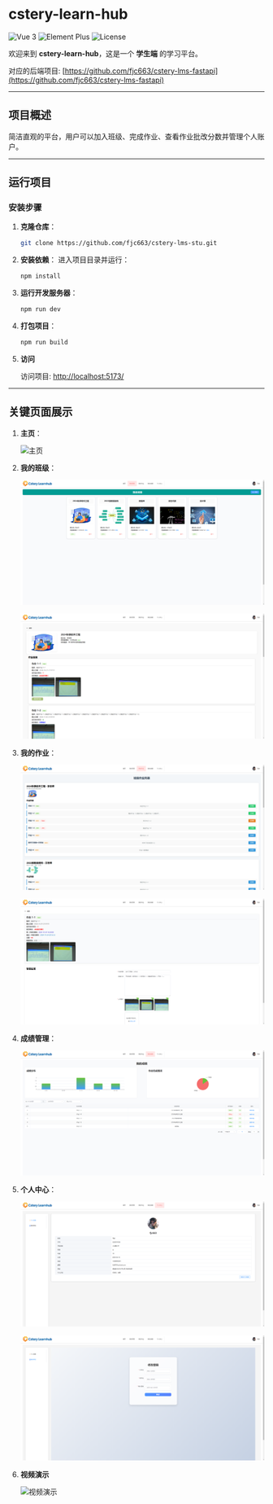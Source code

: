 # cstery-learn-hub

![Vue 3](https://img.shields.io/badge/Vue-3-brightgreen.svg)
![Element Plus](https://img.shields.io/badge/Element--Plus-2.8.6-blue.svg)
![License](https://img.shields.io/badge/license-MIT-blue.svg)

欢迎来到 **cstery-learn-hub**，这是一个 **学生端** 的学习平台。

对应的后端项目: [https://github.com/fjc663/cstery-lms-fastapi](https://github.com/fjc663/cstery-lms-fastapi)

---

## 项目概述

简洁直观的平台，用户可以加入班级、完成作业、查看作业批改分数并管理个人账户。

---

## 运行项目

### 安装步骤

1. **克隆仓库**：
   ```bash
   git clone https://github.com/fjc663/cstery-lms-stu.git
   ```

2. **安装依赖**：
   进入项目目录并运行：
   ```bash
   npm install
   ```

3. **运行开发服务器**：
   ```bash
   npm run dev
   ```

4. **打包项目**：
   ```bash
   npm run build
   ```

5. **访问**

   访问项目: [http://localhost:5173/](http://localhost:5173/)  

---

## 关键页面展示

1. **主页**：

   ![主页](./public/readmeImgVideo/img1.png)


2. **我的班级**：

   ![我的班级1](./public/readmeImgVideo/img2.png)

   ![我的班级2](./public/readmeImgVideo/img3.png)


3. **我的作业**：
   
   ![我的作业1](./public/readmeImgVideo/img4.png)
   
   ![我的作业2](./public/readmeImgVideo/img5.png)

4. **成绩管理**：

   ![我的成绩](./public/readmeImgVideo/img6.png)

5. **个人中心**：
   
   ![我的成绩](./public/readmeImgVideo/img7.png)

   ![我的成绩](./public/readmeImgVideo/img8.png)
   
6. **视频演示**

   ![视频演示](./public/readmeImgVideo/video.gif)